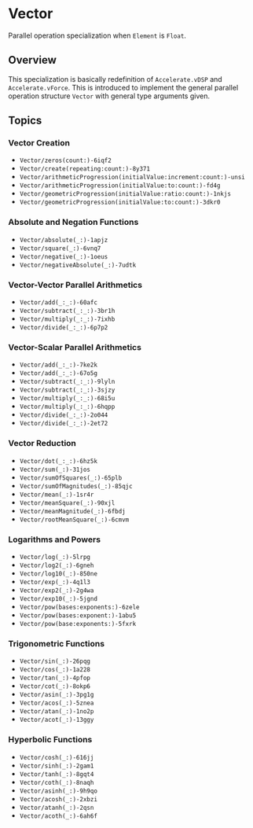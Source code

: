 #  Vector<Float>
Parallel operation specialization when `Element` is `Float`.

## Overview

This specialization is basically redefinition of `Accelerate.vDSP` and `Accelerate.vForce`. 
This is introduced to implement the general parallel operation structure ``Vector`` with general type arguments given.

## Topics

### Vector Creation
- ``Vector/zeros(count:)-6iqf2``
- ``Vector/create(repeating:count:)-8y371``
- ``Vector/arithmeticProgression(initialValue:increment:count:)-unsi``
- ``Vector/arithmeticProgression(initialValue:to:count:)-fd4g``
- ``Vector/geometricProgression(initialValue:ratio:count:)-1nkjs``
- ``Vector/geometricProgression(initialValue:to:count:)-3dkr0``

### Absolute and Negation Functions
- ``Vector/absolute(_:)-1apjz``
- ``Vector/square(_:)-6vnq7``
- ``Vector/negative(_:)-1oeus``
- ``Vector/negativeAbsolute(_:)-7udtk``

### Vector-Vector Parallel Arithmetics
- ``Vector/add(_:_:)-60afc``
- ``Vector/subtract(_:_:)-3br1h``
- ``Vector/multiply(_:_:)-7ixhb``
- ``Vector/divide(_:_:)-6p7p2``

### Vector-Scalar Parallel Arithmetics
- ``Vector/add(_:_:)-7ke2k``
- ``Vector/add(_:_:)-67o5g``
- ``Vector/subtract(_:_:)-9lyln``
- ``Vector/subtract(_:_:)-3sjzy``
- ``Vector/multiply(_:_:)-68i5u``
- ``Vector/multiply(_:_:)-6hqpp``
- ``Vector/divide(_:_:)-2o044``
- ``Vector/divide(_:_:)-2et72``

### Vector Reduction
- ``Vector/dot(_:_:)-6hz5k``
- ``Vector/sum(_:)-31jos``
- ``Vector/sumOfSquares(_:)-65plb``
- ``Vector/sumOfMagnitudes(_:)-85qjc``
- ``Vector/mean(_:)-1sr4r``
- ``Vector/meanSquare(_:)-90xjl``
- ``Vector/meanMagnitude(_:)-6fbdj``
- ``Vector/rootMeanSquare(_:)-6cmvm``

### Logarithms and Powers
- ``Vector/log(_:)-5lrpg``
- ``Vector/log2(_:)-6gneh``
- ``Vector/log10(_:)-850ne``
- ``Vector/exp(_:)-4q1l3``
- ``Vector/exp2(_:)-2g4wa``
- ``Vector/exp10(_:)-5jgnd``
- ``Vector/pow(bases:exponents:)-6zele``
- ``Vector/pow(bases:exponent:)-1abu5``
- ``Vector/pow(base:exponents:)-5fxrk``

### Trigonometric Functions
- ``Vector/sin(_:)-26pqg``
- ``Vector/cos(_:)-1a228``
- ``Vector/tan(_:)-4pfop``
- ``Vector/cot(_:)-8okp6``
- ``Vector/asin(_:)-3pg1g``
- ``Vector/acos(_:)-5znea``
- ``Vector/atan(_:)-1no2p``
- ``Vector/acot(_:)-13ggy``

### Hyperbolic Functions
- ``Vector/cosh(_:)-616jj``
- ``Vector/sinh(_:)-2gam1``
- ``Vector/tanh(_:)-8gqt4``
- ``Vector/coth(_:)-8naqh``
- ``Vector/asinh(_:)-9h9qo``
- ``Vector/acosh(_:)-2xbzi``
- ``Vector/atanh(_:)-2qsn``
- ``Vector/acoth(_:)-6ah6f``
